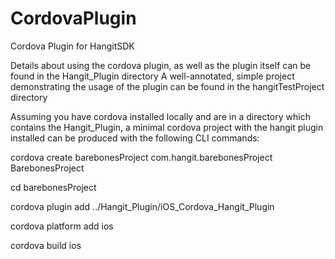 # CordovaPlugin
Cordova Plugin for HangitSDK


Details about using the cordova plugin, as well as the plugin itself can be found in the Hangit_Plugin directory
A well-annotated, simple project demonstrating the usage of the plugin can be found in the hangitTestProject directory



Assuming you have cordova installed locally and are in a directory which contains the Hangit_Plugin, a minimal cordova project with the hangit plugin installed can be produced with the following CLI commands:


cordova create barebonesProject com.hangit.barebonesProject BarebonesProject

cd barebonesProject

cordova plugin add ../Hangit_Plugin/iOS_Cordova_Hangit_Plugin

cordova platform add ios

cordova build ios
